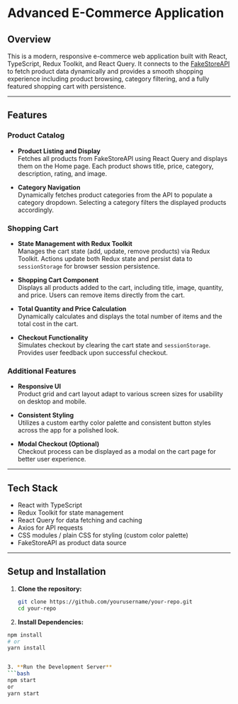 # Advanced E-Commerce Application

## Overview

This is a modern, responsive e-commerce web application built with React, TypeScript, Redux Toolkit, and React Query. It connects to the [FakeStoreAPI](https://fakestoreapi.com/) to fetch product data dynamically and provides a smooth shopping experience including product browsing, category filtering, and a fully featured shopping cart with persistence.

---

## Features

### Product Catalog

- **Product Listing and Display**  
  Fetches all products from FakeStoreAPI using React Query and displays them on the Home page. Each product shows title, price, category, description, rating, and image.

- **Category Navigation**  
  Dynamically fetches product categories from the API to populate a category dropdown. Selecting a category filters the displayed products accordingly.

### Shopping Cart

- **State Management with Redux Toolkit**  
  Manages the cart state (add, update, remove products) via Redux Toolkit. Actions update both Redux state and persist data to `sessionStorage` for browser session persistence.

- **Shopping Cart Component**  
  Displays all products added to the cart, including title, image, quantity, and price. Users can remove items directly from the cart.

- **Total Quantity and Price Calculation**  
  Dynamically calculates and displays the total number of items and the total cost in the cart.

- **Checkout Functionality**  
  Simulates checkout by clearing the cart state and `sessionStorage`. Provides user feedback upon successful checkout.

### Additional Features

- **Responsive UI**  
  Product grid and cart layout adapt to various screen sizes for usability on desktop and mobile.

- **Consistent Styling**  
  Utilizes a custom earthy color palette and consistent button styles across the app for a polished look.

- **Modal Checkout (Optional)**  
  Checkout process can be displayed as a modal on the cart page for better user experience.

---

## Tech Stack

- React with TypeScript  
- Redux Toolkit for state management  
- React Query for data fetching and caching  
- Axios for API requests  
- CSS modules / plain CSS for styling (custom color palette)  
- FakeStoreAPI as product data source

---

## Setup and Installation

1. **Clone the repository:**

   ```bash
   git clone https://github.com/yourusername/your-repo.git
   cd your-repo

2. **Install Dependencies:**
  ```bash
  npm install
  # or
  yarn install


3. **Run the Development Server**
  ```bash
  npm start
  or 
  yarn start

